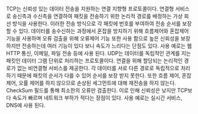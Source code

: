 TCP는 신뢰성 있는 데이터 전송을 지원하는 연결 지향형 프로토콜이다. 연결형 서비스로 송신측과 수신측을 연결하여 패킷을 전송하기 위한 논리적 경로를 배정하는 가상 회선 방식을 사용한다. 이러한 전송 방식으로 각 패킷에 번호를 부여하여 전송 순서를 보장할 수 있다. 데이터를 송수신하는 과정에서 혼잡을 방지하기 위해 흐름제어와 혼잡제어 기능을 사용하며 오류 검출을 위해 오류제어 기능 또한 사용 함으로 높은 신뢰성을 보장하지만 전송하는데 여러 기능이 있다 보니 속도가 느리다는 단점도 있다. 사용 예로는 웹 HTTP 통신, 이메일, 파일 전송 등에 사용 된다.
UDP는 데이터를 독립적인 관계를 지는 패킷인 데이터 그램 단위로 처리하는 프로토콜이다. 연결을 위해 할당되는 논리적인 경로가 없는 비연결형 서비스를 제공한다. 각 데이터를 서로 다른 경로로 독립적으로 처리하기 때문에 패킷의 순서가 다를 수 있어 순서를 보장 받지 못한다. 또한 흐름 제어, 혼잡 제어, 오률 제어를 하지 않으므로 손상된 세그먼트에 대해 재전송을 하지 않는다. CheckSum 필드를 통해 최소한의 오류만 검출한다. 이로 인해 신뢰성은 낮지만 TCP보다 속도가 빠르며 네트워크 부하가 적다는 장점이 있다. 사용 예로는 실시간 서비스, DNS에 사용 된다.
